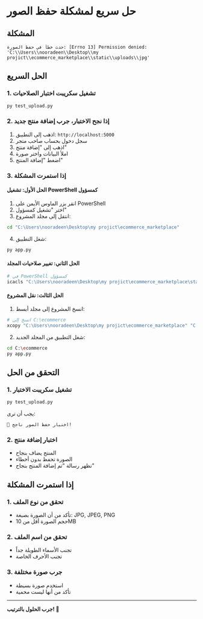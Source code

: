 # حل سريع لمشكلة حفظ الصور

## المشكلة
```
حدث خطأ في حفظ الصورة: [Errno 13] Permission denied: 'C:\\Users\\nooradeen\\Desktop\\my projict\\ecommerce_marketplace\\static\\uploads\\jpg'
```

## الحل السريع

### 1. تشغيل سكريبت اختبار الصلاحيات
```bash
py test_upload.py
```

### 2. إذا نجح الاختبار، جرب إضافة منتج جديد
1. اذهب إلى التطبيق: `http://localhost:5000`
2. سجل دخول بحساب صاحب متجر
3. اذهب إلى "إضافة منتج"
4. املأ البيانات واختر صورة
5. اضغط "إضافة المنتج"

### 3. إذا استمرت المشكلة

#### الحل الأول: تشغيل PowerShell كمسؤول
1. انقر بزر الماوس الأيمن على PowerShell
2. اختر "تشغيل كمسؤول"
3. انتقل إلى مجلد المشروع:
```bash
cd "C:\Users\nooradeen\Desktop\my projict\ecommerce_marketplace"
```
4. شغل التطبيق:
```bash
py app.py
```

#### الحل الثاني: تغيير صلاحيات المجلد
```bash
# في PowerShell كمسؤول
icacls "C:\Users\nooradeen\Desktop\my projict\ecommerce_marketplace\static" /grant "Users":(OI)(CI)F
```

#### الحل الثالث: نقل المشروع
1. انسخ المشروع إلى مجلد أبسط:
```bash
# انسخ إلى C:\ecommerce
xcopy "C:\Users\nooradeen\Desktop\my projict\ecommerce_marketplace" "C:\ecommerce" /E /I
```
2. شغل التطبيق من المجلد الجديد:
```bash
cd C:\ecommerce
py app.py
```

## التحقق من الحل

### 1. تشغيل سكريبت الاختبار
```bash
py test_upload.py
```
يجب أن ترى:
```
🎉 اختبار حفظ الصور ناجح!
```

### 2. اختبار إضافة منتج
- المنتج يضاف بنجاح
- الصورة تحفظ بدون أخطاء
- تظهر رسالة "تم إضافة المنتج بنجاح"

## إذا استمرت المشكلة

### 1. تحقق من نوع الملف
- تأكد من أن الصورة بصيغة: JPG, JPEG, PNG
- حجم الصورة أقل من 10MB

### 2. تحقق من اسم الملف
- تجنب الأسماء الطويلة جداً
- تجنب الأحرف الخاصة

### 3. جرب صورة مختلفة
- استخدم صورة بسيطة
- تأكد من أنها ليست محمية

---
**جرب الحلول بالترتيب! 🎉** 
